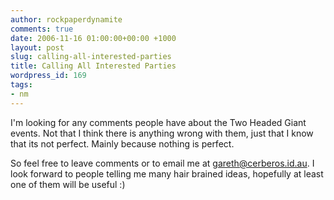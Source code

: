 ```yaml
---
author: rockpaperdynamite
comments: true
date: 2006-11-16 01:00:00+00:00 +1000
layout: post
slug: calling-all-interested-parties
title: Calling All Interested Parties
wordpress_id: 169
tags:
- nm
---
```


I'm looking for any comments people have about the Two Headed Giant events. Not that I think there is anything wrong with them, just that I know that its not perfect. Mainly because nothing is perfect.

So feel free to leave comments or to email me at gareth@cerberos.id.au.  I look forward to people telling me many hair brained ideas, hopefully at least one of them will be useful :)
